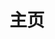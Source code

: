 ---
home: true
layout: BlogHome
icon: home
title: 主页
heroImage: /logo-removebg-preview.png
heroText: 井久
heroFullScreen: true
tagline: 编程是一种艺术，投资也是

footer: MIT Licensed
---